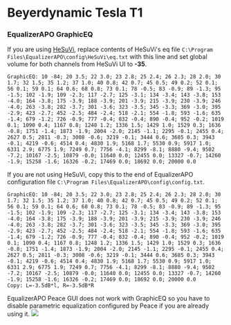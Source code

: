 # Beyerdynamic Tesla T1
### EqualizerAPO GraphicEQ
If you are using [HeSuVi](https://sourceforge.net/projects/hesuvi/), replace contents of HeSuVi's eq file `C:\Program Files\EqualizerAPO\config\HeSuVi\eq.txt` with this line and set global volume for both channels from HeSuVi UI to **-35**.
```
GraphicEQ: 10 -84; 20 3.5; 22 3.0; 23 2.8; 25 2.4; 26 2.3; 28 2.0; 30 1.7; 32 1.5; 35 1.2; 37 1.0; 40 0.8; 42 0.7; 45 0.5; 49 0.2; 52 0.1; 56 0.1; 59 0.1; 64 0.6; 68 0.8; 73 0.1; 78 -0.5; 83 -0.9; 89 -1.3; 95 -1.5; 102 -1.9; 109 -2.3; 117 -2.7; 125 -3.1; 134 -3.4; 143 -3.8; 153 -4.0; 164 -3.8; 175 -3.9; 188 -3.9; 201 -3.9; 215 -3.9; 230 -3.9; 246 -4.0; 263 -3.8; 282 -3.7; 301 -3.6; 323 -3.5; 345 -3.3; 369 -3.0; 395 -2.9; 423 -2.7; 452 -2.5; 484 -2.4; 518 -2.1; 554 -1.8; 593 -1.6; 635 -1.4; 679 -1.2; 726 -0.9; 777 -0.4; 832 -0.4; 890 -0.4; 952 -0.2; 1019 0.1; 1090 0.4; 1167 0.8; 1248 1.2; 1336 1.5; 1429 1.0; 1529 0.3; 1636 -0.8; 1751 -1.4; 1873 -1.9; 2004 -2.0; 2145 -1.1; 2295 -0.1; 2455 0.4; 2627 0.5; 2811 -0.3; 3008 -0.6; 3219 -0.1; 3444 0.6; 3685 0.3; 3943 -0.1; 4219 -0.6; 4514 0.4; 4830 1.9; 5168 1.7; 5530 0.9; 5917 1.0; 6331 2.9; 6775 1.9; 7249 0.7; 7756 -4.1; 8299 -8.1; 8880 -9.4; 9502 -7.2; 10167 -2.5; 10879 -0.0; 11640 0.0; 12455 0.0; 13327 -0.7; 14260 -1.9; 15258 -1.6; 16326 -0.2; 17469 0.0; 18692 0.0; 20000 0.0
```
If you are not using HeSuVi, copy this to the end of EqualizerAPO configuration file `C:\Program Files\EqualizerAPO\config\config.txt`.
```
GraphicEQ: 10 -84; 20 3.5; 22 3.0; 23 2.8; 25 2.4; 26 2.3; 28 2.0; 30 1.7; 32 1.5; 35 1.2; 37 1.0; 40 0.8; 42 0.7; 45 0.5; 49 0.2; 52 0.1; 56 0.1; 59 0.1; 64 0.6; 68 0.8; 73 0.1; 78 -0.5; 83 -0.9; 89 -1.3; 95 -1.5; 102 -1.9; 109 -2.3; 117 -2.7; 125 -3.1; 134 -3.4; 143 -3.8; 153 -4.0; 164 -3.8; 175 -3.9; 188 -3.9; 201 -3.9; 215 -3.9; 230 -3.9; 246 -4.0; 263 -3.8; 282 -3.7; 301 -3.6; 323 -3.5; 345 -3.3; 369 -3.0; 395 -2.9; 423 -2.7; 452 -2.5; 484 -2.4; 518 -2.1; 554 -1.8; 593 -1.6; 635 -1.4; 679 -1.2; 726 -0.9; 777 -0.4; 832 -0.4; 890 -0.4; 952 -0.2; 1019 0.1; 1090 0.4; 1167 0.8; 1248 1.2; 1336 1.5; 1429 1.0; 1529 0.3; 1636 -0.8; 1751 -1.4; 1873 -1.9; 2004 -2.0; 2145 -1.1; 2295 -0.1; 2455 0.4; 2627 0.5; 2811 -0.3; 3008 -0.6; 3219 -0.1; 3444 0.6; 3685 0.3; 3943 -0.1; 4219 -0.6; 4514 0.4; 4830 1.9; 5168 1.7; 5530 0.9; 5917 1.0; 6331 2.9; 6775 1.9; 7249 0.7; 7756 -4.1; 8299 -8.1; 8880 -9.4; 9502 -7.2; 10167 -2.5; 10879 -0.0; 11640 0.0; 12455 0.0; 13327 -0.7; 14260 -1.9; 15258 -1.6; 16326 -0.2; 17469 0.0; 18692 0.0; 20000 0.0
Copy: L=-3.5dB*l, R=-3.5dB*R
```
EqualizerAPO Peace GUI does not work with GraphicEQ so you have to disable parametric equalization configured by Peace if you are already using it.
![](https://raw.githubusercontent.com/jaakkopasanen/AutoEq/master/results/SBAF-Serious/headphoncecom/onear/Beyerdynamic%20Tesla%20T1/Beyerdynamic%20Tesla%20T1.png)
